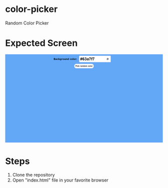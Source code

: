 # color-picker
Random Color Picker

# Expected Screen
![alt text](https://github.com/hardcore-coder-69/color-picker/blob/main/color-picker/output/index.png?raw=true)

# Steps
1. Clone the repository
2. Open "index.html" file in your favorite browser
